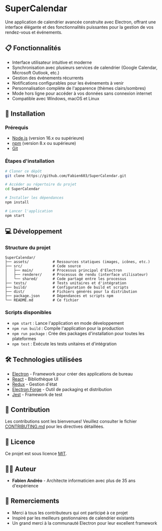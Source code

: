 # SuperCalendar

Une application de calendrier avancée construite avec Electron, offrant une interface élégante et des fonctionnalités puissantes pour la gestion de vos rendez-vous et événements.

## 📋 Fonctionnalités

- Interface utilisateur intuitive et moderne
- Synchronisation avec plusieurs services de calendrier (Google Calendar, Microsoft Outlook, etc.)
- Gestion des événements récurrents
- Notifications configurables pour les événements à venir
- Personnalisation complète de l'apparence (thèmes clairs/sombres)
- Mode hors ligne pour accéder à vos données sans connexion internet
- Compatible avec Windows, macOS et Linux

## 🚀 Installation

### Prérequis

- [Node.js](https://nodejs.org/) (version 16.x ou supérieure)
- [npm](https://www.npmjs.com/) (version 8.x ou supérieure)
- [Git](https://git-scm.com/)

### Étapes d'installation

```bash
# Cloner ce dépôt
git clone https://github.com/Fabien603/SuperCalendar.git

# Accéder au répertoire du projet
cd SuperCalendar

# Installer les dépendances
npm install

# Lancer l'application
npm start
```

## 💻 Développement

### Structure du projet

```
SuperCalendar/
├── assets/           # Ressources statiques (images, icônes, etc.)
├── src/              # Code source
│   ├── main/         # Processus principal d'Electron
│   ├── renderer/     # Processus de rendu (interface utilisateur)
│   └── shared/       # Code partagé entre les processus
├── tests/            # Tests unitaires et d'intégration
├── build/            # Configuration de build et scripts
├── dist/             # Fichiers générés pour la distribution
├── package.json      # Dépendances et scripts npm
└── README.md         # Ce fichier
```

### Scripts disponibles

- `npm start` : Lance l'application en mode développement
- `npm run build` : Compile l'application pour la production
- `npm run package` : Crée des packages d'installation pour toutes les plateformes
- `npm test` : Exécute les tests unitaires et d'intégration

## 🛠️ Technologies utilisées

- [Electron](https://www.electronjs.org/) - Framework pour créer des applications de bureau
- [React](https://reactjs.org/) - Bibliothèque UI
- [Redux](https://redux.js.org/) - Gestion d'état
- [Electron Forge](https://www.electronforge.io/) - Outil de packaging et distribution
- [Jest](https://jestjs.io/) - Framework de test

## 📝 Contribution

Les contributions sont les bienvenues! Veuillez consulter le fichier [CONTRIBUTING.md](CONTRIBUTING.md) pour les directives détaillées.

## 📄 Licence

Ce projet est sous licence [MIT](LICENSE).

## 👨‍💻 Auteur

- **Fabien Andréo** - Architecte informaticien avec plus de 35 ans d'expérience

## 🙏 Remerciements

- Merci à tous les contributeurs qui ont participé à ce projet
- Inspiré par les meilleurs gestionnaires de calendrier existants
- Un grand merci à la communauté Electron pour leur excellent framework
